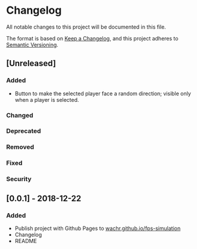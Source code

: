 # Changelog
All notable changes to this project will be documented in this file.

The format is based on [Keep a Changelog](https://keepachangelog.com/en/1.0.0/),
and this project adheres to [Semantic Versioning](https://semver.org/spec/v2.0.0.html).

## [Unreleased]
### Added
- Button to make the selected player face a random direction; visible only when
  a player is selected.
### Changed
### Deprecated
### Removed
### Fixed
### Security

## [0.0.1] - 2018-12-22
### Added
- Publish project with Github Pages to [wachr.github.io/fps-simulation]()
- Changelog
- README
